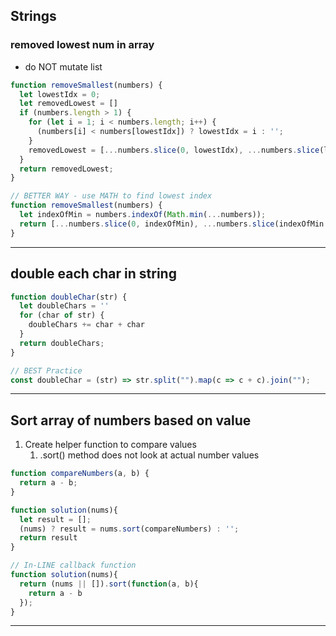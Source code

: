 ## Strings

### removed lowest num in array 
- do NOT mutate list

```javascript
function removeSmallest(numbers) {
  let lowestIdx = 0;
  let removedLowest = []
  if (numbers.length > 1) {
    for (let i = 1; i < numbers.length; i++) {
      (numbers[i] < numbers[lowestIdx]) ? lowestIdx = i : '';
    }
    removedLowest = [...numbers.slice(0, lowestIdx), ...numbers.slice(lowestIdx +1)];
  } 
  return removedLowest;
}

// BETTER WAY - use MATH to find lowest index
function removeSmallest(numbers) {
  let indexOfMin = numbers.indexOf(Math.min(...numbers));
  return [...numbers.slice(0, indexOfMin), ...numbers.slice(indexOfMin + 1)];
}
```
***

## double each char in string

```javascript
function doubleChar(str) {
  let doubleChars = ''
  for (char of str) {
    doubleChars += char + char
  }
  return doubleChars;
}

// BEST Practice
const doubleChar = (str) => str.split("").map(c => c + c).join("");
```
***

## Sort array of numbers based on value

1. Create helper function to compare values
   1. .sort() method does not look at actual number values
  
```javascript
function compareNumbers(a, b) {
  return a - b;
}

function solution(nums){
  let result = [];
  (nums) ? result = nums.sort(compareNumbers) : '';
  return result
}

// In-LINE callback function
function solution(nums){
  return (nums || []).sort(function(a, b){
    return a - b
  });
}
```
***


